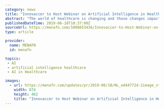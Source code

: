 ```yaml
---
category: news
title: "Innovaccer to Host Webinar on Artificial Intelligence in Healthcare With Expert Guest Panelists, Dr. Peter Lee and Dr. Stephen K. Klasko on June 20"
abstract: "The world of healthcare is changing and those changes impact how we deliver care, our approach to engaging patients, and the relationships between stakeholders across the healthcare value chain. Each day, we witness advances in genomics, imaging, and ..."
publishedDateTime: 2019-06-18T18:37:00Z
sourceUrl: https://menafn.com/1098653436/Innovaccer-to-Host-Webinar-on-Artificial-Intelligence-in-Healthcare-With-Expert-Guest-Panelists-Dr-Peter-Lee-and-Dr-Stephen-K-Klasko-on-June-20
type: article

provider:
  name: MENAFN
  id: menafn

topics:
 - AI
 - artificial intelligence healthcare
 - AI in Healthcare

images:
  - url: https://menafn.com/updates/pr/2019-06/18/NL_ed44772d-2image_story.png
    width: 874
    height: 462
    title: "Innovaccer to Host Webinar on Artificial Intelligence in Healthcare With Expert Guest Panelists, Dr. Peter Lee and Dr. Stephen K. Klasko on June 20"
---
```

